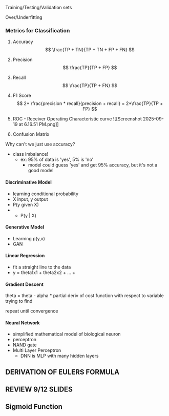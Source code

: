 Training/Testing/Validation sets

Over/Underfitting

### Metrics for Classification
1. Accuracy 
$$
	\frac{TP + TN}{TP + TN + FP + FN}
$$
2. Precision
$$
	\frac{TP}{TP + FP}
$$
3. Recall
$$
	\frac{TP}{TP + FN}
$$
4. F1 Score
$$
	2* \frac{precision * recall}{precision + recall} = 2*\frac{TP}{TP + FP}
$$

5. ROC - Receiver Operating Characteristic curve
	![[Screenshot 2025-09-19 at 6.16.51 PM.png]]
6. Confusion Matrix


Why can't we just use accuracy?
- class imbalance!
	- ex: 95% of data is 'yes', 5% is 'no'
		- model could guess 'yes' and get 95% accuracy, but it's not a good model


#### Discriminative Model 
- learning conditional probability
- X input, y output
- P(y given X)
- - P(y | X)

#### Generative Model
- Learning p(y,x)
- GAN

#### Linear Regression
- fit a straight line to the data
- y  = theta1x1 + theta2x2 + ... + 

#### Gradient Descent

theta = theta - alpha * partial deriv of cost function with respect to variable trying to find

repeat until convergence
#### Neural Network
- simplified mathematical model of biological neuron
- perceptron
- NAND gate
- Multi Layer Perceptron
	- DNN is MLP with many hidden layers

## DERIVATION OF EULERS FORMULA

## REVIEW 9/12 SLIDES

## Sigmoid Function

